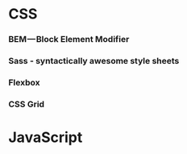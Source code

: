 # CSS
### BEM — Block Element Modifier
### Sass - syntactically awesome style sheets
### Flexbox
### CSS Grid

# JavaScript